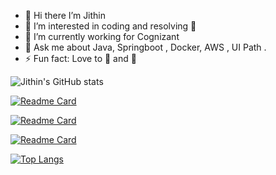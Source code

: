 - 👋 Hi there I’m Jithin
- 👀 I’m interested in coding and resolving 🐞
- 🌱 I’m currently working for Cognizant
- 💬 Ask me about Java, Springboot , Docker, AWS , UI Path .
- ⚡ Fun fact: Love to 🎨 and 🏓


![Jithin's GitHub stats](https://github-readme-stats.vercel.app/api?username=jithinbabu657&theme=tokyonight&show_icons=true&count_private=true&include_all_commits=true)

[![Readme Card](https://github-readme-stats.vercel.app/api/pin/?username=jithinbabu657&repo=spring-cloud-function-aws-example&theme=tokyonight&show_icons=true&show_owner=true)](https://github.com/jithinbabu657/spring-cloud-function-aws-example)

[![Readme Card](https://github-readme-stats.vercel.app/api/pin/?username=jithinbabu657&repo=java-challenge&theme=tokyonight&show_icons=true&show_owner=true)](https://github.com/jithinbabu657/java-challenge)

[![Readme Card](https://github-readme-stats.vercel.app/api/pin/?username=jithinbabu657&repo=kafka&theme=tokyonight&show_icons=true&show_owner=true)](https://github.com/jithinbabu657/kafka)

[![Top Langs](https://github-readme-stats.vercel.app/api/top-langs/?username=jithinbabu657&layout=compact&theme=nightowl&show_icons=true)](https://github.com/jithinbabu657)

<!---
jithinbabu657/jithinbabu657 is a ✨ special ✨ repository because its `README.md` (this file) appears on your GitHub profile.
You can click the Preview link to take a look at your changes.
--->
